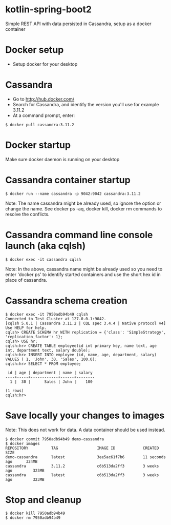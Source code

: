 # kotlin-spring-boot2
Simple REST API with data persisted in Cassandra, setup as a docker container

# Docker setup
- Setup docker for your desktop

# Cassandra
- Go to http://hub.docker.com/
- Search for Cassandra, and identify the version you'll use for example 3.11.2
- At a command prompt, enter:
```
$ docker pull cassandra:3.11.2
```
# Docker startup
Make sure docker daemon is running on your desktop

# Cassandra container startup
```
$ docker run --name cassandra -p 9042:9042 cassandra:3.11.2
```
Note: The name cassandra might be already used, so ignore the option or change the name. See docker ps -aq, docker kill, docker rm commands to resolve the conflicts.

# Cassandra command line console launch (aka cqlsh)
```
$ docker exec -it cassandra cqlsh
```
Note: In the above, cassandra name might be already used so you need to enter 'docker ps' to identify started containers and use the short hex id in place of cassandra.

# Cassandra schema creation
```
$ docker exec -it 7950adb94b49 cqlsh
Connected to Test Cluster at 127.0.0.1:9042.
[cqlsh 5.0.1 | Cassandra 3.11.2 | CQL spec 3.4.4 | Native protocol v4]
Use HELP for help.
cqlsh> CREATE SCHEMA hr WITH replication = {'class': 'SimpleStrategy', 'replication_factor': 1};
cqlsh> USE hr;
cqlsh:hr> CREATE TABLE employee(id int primary key, name text, age int, department text, salary double);
cqlsh:hr> INSERT INTO employee (id, name, age, department, salary) VALUES ( 1, 'John', 30, 'Sales', 100.0);
cqlsh:hr> SELECT * FROM employee;

 id | age | department | name | salary
----+-----+------------+------+--------
  1 |  30 |      Sales | John |    100

(1 rows)
cqlsh:hr>
```

# Save locally your changes to images
Note: This does not work for data. A data container should be used instead.
```
$ docker commit 7950adb94b49 demo-cassandra
$ docker images
REPOSITORY          TAG                 IMAGE ID            CREATED             SIZE
demo-cassandra      latest              3ee5ac61f7b6        11 seconds ago      324MB
cassandra           3.11.2              c6b513da2ff3        3 weeks ago         323MB
cassandra           latest              c6b513da2ff3        3 weeks ago         323MB
```

# Stop and cleanup
```
$ docker kill 7950adb94b49
$ docker rm 7950adb94b49
```
